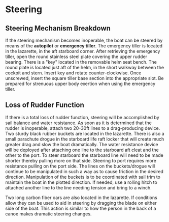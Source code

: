 # Steering

## Steering Mechanism Breakdown

If the steering mechanism becomes inoperable, the boat can be steered by means of the **autopilot** or **emergency tiller**. The emergency tiller is located in the lazarette, in the aft starboard corner. After retrieving the emergency tiller, open the round stainless steel plate covering the upper rudder bearing. There is a "key" located in the removable helm seat bench. The round plate is located just aft of the helm, in the short walkway between the cockpit and stern. Insert key and rotate counter-clockwise. Once unscrewed, insert the square tiller base section into the appropriate slot. Be prepared for strenuous upper body exertion when using the emergency tiller.

## Loss of Rudder Function

If there is a total loss of rudder function, steering will be accomplished by sail balance and water resistance. As soon as it is determined that the rudder is inoperable, attach two 20-30ft lines to a drag-producing device. Two sturdy black rubber buckets are located in the lazarette. There is also a small parachute drogue in the starboard life raft locker that will create much greater drag and slow the boat dramatically. The water resistance device will be deployed after attaching one line to the starboard aft cleat and the other to the port. To steer starboard the starboard line will need to be made shorter thereby pulling more on that side. Steering to port requires more resistance pulling on the port side. The lines on the buckets/drogue will continue to be manipulated in such a way as to cause friction in the desired direction. Manipulation of the buckets is to be coordinated with sail trim to maintain the boat in the plotted direction. If needed, use a rolling hitch to attached another line to the line needing tension and bring to a winch.

Two long carbon fiber oars are also located in the lazarette. If conditions allow they can be used to aid in steering by dragging the blade on either side of the boat. This action is similar to how the person in the back of a canoe makes dramatic steering changes.
